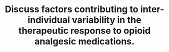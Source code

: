 ---
title: "Discuss factors contributing to inter-individual variability in the therapeutic response to opioid analgesic medications."
entityType: SAQ
exam: PEX
college: ANZCA
year: 2007
sitting: A
question: 03
passRate: 69
EC_expectedDomains:
- "A structured approach was expected dividing the issues along pharmacokinetic / pharmacodynamic lines."
- "A patient factors approach or other structure was also acceptable."
- "The discussion was expected to relate the underlying factors to opioid analgesics."
- "Candidates were expected to outline that variability can be seen in areas of absorption, distribution, metabolism and elimination of these agents."
- "The discussion would also include the impact of factors such as age, pregnancy, coexisting medical disease or concurrent medication use."
EC_extraCredit:
- "Credit was given to candidates who outlined the potential impact of liver or renal disease with specific examples."
- "Discussion of genetic influences on enzymes and receptors was expected and was well covered by most candidates."
- "Discussion of tolerance, prior drug exposures and previous pain experiences in influencing individual responses attracted extra marks."
EC_errorsCommon:
- "The question was specifically related to inter- individual variability and a simple discussion of mechanisms of action or side effect profiles for varying opioid agents scored no additional marks."
---